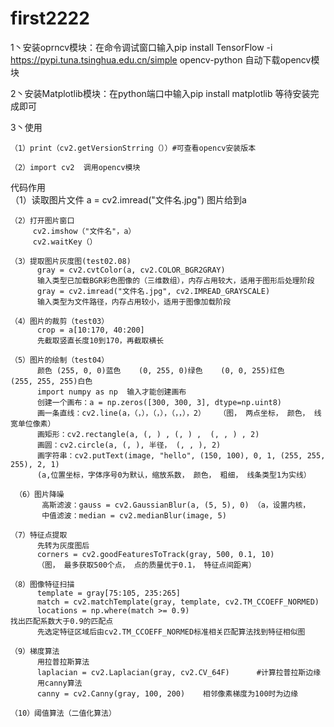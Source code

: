 # first2222
  1丶安装oprncv模块：在命令调试窗口输入pip install TensorFlow -i https://pypi.tuna.tsinghua.edu.cn/simple opencv-python 自动下载opencv模块
 
  2丶安装Matplotlib模块：在python端口中输入pip install matplotlib 等待安装完成即可

  3丶使用
    
    （1）print（cv2.getVersionStrring（））#可查看opencv安装版本
    
    （2）import cv2  调用opencv模块
    
  代码作用  
    （1）读取图片文件
         a = cv2.imread("文件名.jpg")  图片给到a
    
    （2）打开图片窗口
         cv2.imshow（"文件名"，a）
         cv2.waitKey（）                          
    
    （3）提取图片灰度图(test02.08)
          gray = cv2.cvtColor(a, cv2.COLOR_BGR2GRAY)
          输入类型已加载BGR彩色图像的（三维数组），内存占用较大，适用于图形后处理阶段
          gray = cv2.imread("文件名.jpg", cv2.IMREAD_GRAYSCALE)
          输入类型为文件路径，内存占用较小，适用于图像加载阶段

    （4）图片的裁剪（test03）
          crop = a[10:170, 40:200]
          先截取竖直长度10到170，再截取横长

    （5）图片的绘制（test04）
          颜色 (255, 0, 0)蓝色    (0, 255, 0)绿色    (0, 0, 255)红色     (255, 255, 255)白色
          import numpy as np  输入才能创建画布
          创建一个画布：a = np.zeros([300, 300, 3], dtype=np.uint8)
          画一条直线：cv2.line(a，（，），（，），（，，），2）   （图， 两点坐标， 颜色， 线宽单位像素）
          画矩形：cv2.rectangle(a, (, ) , (, ) ,  (, , ) , 2)
          画圆：cv2.circle(a, (, ), 半径， (, , ), 2)
          画字符串：cv2.putText(image, "hello", (150, 100), 0, 1, (255, 255, 255), 2, 1)
          (a,位置坐标，字体序号0为默认，缩放系数， 颜色， 粗细， 线条类型1为实线）
     
     （6）图片降噪
           高斯滤波：gauss = cv2.GaussianBlur(a, (5, 5), 0) （a，设置内核， 
           中值滤波：median = cv2.medianBlur(image, 5) 

    （7）特征点提取
          先转为灰度图后
          corners = cv2.goodFeaturesToTrack(gray, 500, 0.1, 10)
          （图， 最多获取500个点， 点的质量优于0.1， 特征点间距离）

    （8）图像特征扫描
          template = gray[75:105, 235:265]                                    
          match = cv2.matchTemplate(gray, template, cv2.TM_CCOEFF_NORMED)     
          locations = np.where(match >= 0.9)                                  找出匹配系数大于0.9的匹配点
          先选定特征区域后由cv2.TM_CCOEFF_NORMED标准相关匹配算法找到特征相似图

    （9）梯度算法
          用拉普拉斯算法
          laplacian = cv2.Laplacian(gray, cv2.CV_64F)      #计算拉普拉斯边缘
          用canny算法
          canny = cv2.Canny(gray, 100, 200)    相邻像素梯度为100时为边缘

    （10）阈值算法（二值化算法）
          

